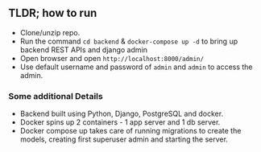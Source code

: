 ## TLDR; how to run
- Clone/unzip repo.
- Run the command `cd backend` & `docker-compose up -d` to bring up backend REST APIs and django admin
- Open browser and open `http://localhost:8000/admin/`
- Use default username and password of `admin` and `admin` to access the admin.


### Some additional Details
- Backend built using Python, Django, PostgreSQL and docker.
- Docker spins up 2 containers - 1 app server and 1 db server.
- Docker compose up takes care of running migrations to create the models, creating first superuser admin and starting the server.
